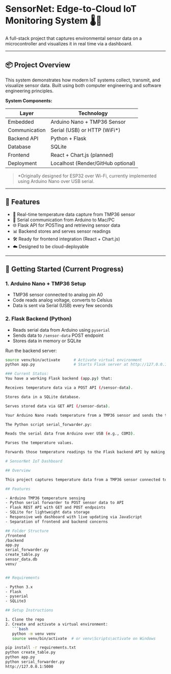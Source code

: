 # SensorNet: Edge-to-Cloud IoT Monitoring System 🌡️📡

A full-stack project that captures environmental sensor data on a microcontroller and visualizes it in real time via a dashboard.

---

## 📦 Project Overview

This system demonstrates how modern IoT systems collect, transmit, and visualize sensor data. Built using both computer engineering and software engineering principles.

**System Components:**

| Layer        | Technology                      |
|--------------|----------------------------------|
| Embedded     | Arduino Nano + TMP36 Sensor      |
| Communication| Serial (USB) or HTTP (WiFi*)     |
| Backend API  | Python + Flask                   |
| Database     | SQLite                           |
| Frontend     | React + Chart.js (planned)       |
| Deployment   | Localhost (Render/GitHub optional) |

> *Originally designed for ESP32 over Wi-Fi, currently implemented using Arduino Nano over USB serial.

---

## 🚀 Features

- 📡 Real-time temperature data capture from TMP36 sensor
- 🔌 Serial communication from Arduino to Mac/PC
- 🌐 Flask API for POSTing and retrieving sensor data
- 📊 Backend stores and serves sensor readings
- 🛠️ Ready for frontend integration (React + Chart.js)
- ☁️ Designed to be cloud-deployable

---

## 🧰 Getting Started (Current Progress)

### 1. Arduino Nano + TMP36 Setup

- TMP36 sensor connected to analog pin A0
- Code reads analog voltage, converts to Celsius
- Data is sent via Serial (USB) every few seconds

### 2. Flask Backend (Python)

- Reads serial data from Arduino using `pyserial`
- Sends data to `/sensor-data` POST endpoint
- Stores data in memory or SQLite

Run the backend server:
```bash
source venv/bin/activate      # Activate virtual environment
python app.py                 # Starts Flask server at http://127.0.0.1:5000

### Current Status:
You have a working Flask backend (app.py) that:

Receives temperature data via a POST API (/sensor-data).

Stores data in a SQLite database.

Serves stored data via GET API (/sensor-data).

Your Arduino Nano reads temperature from a TMP36 sensor and sends the temperature as a plain numeric string via serial (USB).

The Python script serial_forwarder.py:

Reads the serial data from Arduino over USB (e.g., COM3).

Parses the temperature values.

Forwards those temperature readings to the Flask backend API by making POST requests.

# SensorNet IoT Dashboard

## Overview

This project captures temperature data from a TMP36 sensor connected to an Arduino Nano, sends it via serial to a Python backend, which exposes a RESTful API built with Flask. The data is stored in a SQLite database and displayed live on a web dashboard.

## Features

- Arduino TMP36 temperature sensing
- Python serial forwarder to POST sensor data to API
- Flask REST API with GET and POST endpoints
- SQLite for lightweight data storage
- Responsive web dashboard with live updating via JavaScript
- Separation of frontend and backend concerns

## Folder Structure
/frontend
/backend
app.py
serial_forwarder.py
create_table.py
sensor_data.db
venv/


## Requirements

- Python 3.x
- Flask
- pyserial
- SQLite3

## Setup Instructions

1. Clone the repo
2. Create and activate a virtual environment:
   ```bash
   python -m venv venv
   source venv/bin/activate  # or venv\Scripts\activate on Windows

pip install -r requirements.txt
python create_table.py
python app.py
python serial_forwarder.py
http://127.0.0.1:5000
